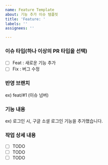 ```yaml
---
name: Feature Template
about: 기능 추가 이슈 템플릿
title: 'Feature: '
labels: ''
assignees: ''

---
```


### 이슈 타입(하나 이상의 PR 타입을 선택)
- [ ] Feat : 새로운 기능 추가
- [ ] Fix : 버그 수정

### 반영 브랜치
ex) feat/#1 (이슈 넘버)

### 기능 내용
ex) 로그인 시, 구글 소셜 로그인 기능을 추가했습니다.

### 작업 상세 내용

- [ ] TODO
- [ ] TODO
- [ ] TODO
